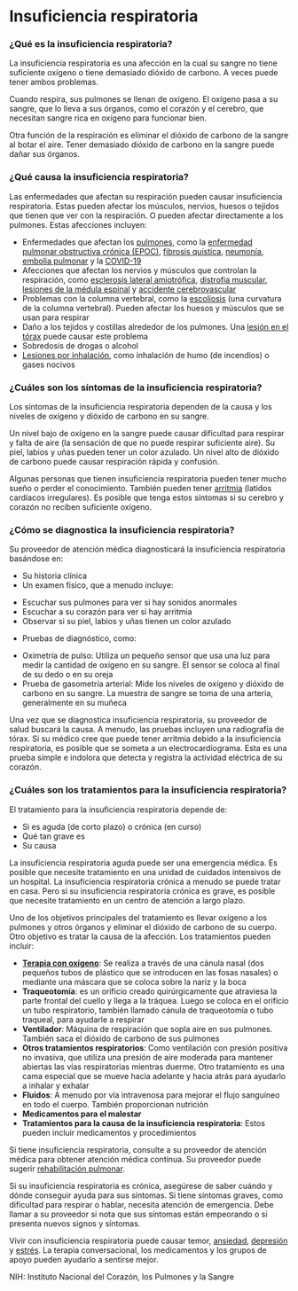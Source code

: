 Insuficiencia respiratoria
==========================


### ¿Qué es la insuficiencia respiratoria?


La insuficiencia respiratoria es una afección en la cual su sangre no tiene suficiente oxígeno o tiene demasiado dióxido de carbono. A veces puede tener ambos problemas.


Cuando respira, sus pulmones se llenan de oxígeno. El oxígeno pasa a su sangre, que lo lleva a sus órganos, como el corazón y el cerebro, que necesitan sangre rica en oxígeno para funcionar bien.


Otra función de la respiración es eliminar el dióxido de carbono de la sangre al botar el aire. Tener demasiado dióxido de carbono en la sangre puede dañar sus órganos.


### ¿Qué causa la insuficiencia respiratoria?


Las enfermedades que afectan su respiración pueden causar insuficiencia respiratoria. Estas pueden afectar los músculos, nervios, huesos o tejidos que tienen que ver con la respiración. O pueden afectar directamente a los pulmones. Estas afecciones incluyen:


* Enfermedades que afectan los [pulmones](https://medlineplus.gov/spanish/lungdiseases.html), como la [enfermedad pulmonar obstructiva crónica (EPOC)](copd.html), [fibrosis quística](https://medlineplus.gov/spanish/cysticfibrosis.html), [neumonía](https://medlineplus.gov/spanish/pneumonia.html), [embolia pulmonar](https://medlineplus.gov/spanish/pulmonaryembolism.html) y la [COVID-19](https://medlineplus.gov/spanish/covid19coronavirusdisease2019.html)
* Afecciones que afectan los nervios y músculos que controlan la respiración, como [esclerosis lateral amiotrófica](https://medlineplus.gov/spanish/amyotrophiclateralsclerosis.html), [distrofia muscular](https://medlineplus.gov/spanish/musculardystrophy.html), [lesiones de la médula espinal](https://medlineplus.gov/spanish/spinalcordinjuries.html) y [accidente cerebrovascular](https://medlineplus.gov/spanish/stroke.html)
* Problemas con la columna vertebral, como la [escoliosis](https://medlineplus.gov/spanish/scoliosis.html) (una curvatura de la columna vertebral). Pueden afectar los huesos y músculos que se usan para respirar
* Daño a los tejidos y costillas alrededor de los pulmones. Una [lesión en el tórax](https://medlineplus.gov/spanish/chestinjuriesanddisorders.html) puede causar este problema
* Sobredosis de drogas o alcohol
* [Lesiones por inhalación](https://medlineplus.gov/spanish/inhalationinjuries.html), como inhalación de humo (de incendios) o gases nocivos


### ¿Cuáles son los síntomas de la insuficiencia respiratoria?


Los síntomas de la insuficiencia respiratoria dependen de la causa y los niveles de oxígeno y dióxido de carbono en su sangre.


Un nivel bajo de oxígeno en la sangre puede causar dificultad para respirar y falta de aire (la sensación de que no puede respirar suficiente aire). Su piel, labios y uñas pueden tener un color azulado. Un nivel alto de dióxido de carbono puede causar respiración rápida y confusión.


Algunas personas que tienen insuficiencia respiratoria pueden tener mucho sueño o perder el conocimiento. También pueden tener [arritmia](https://medlineplus.gov/spanish/arrhythmia.html) (latidos cardíacos irregulares). Es posible que tenga estos síntomas si su cerebro y corazón no reciben suficiente oxígeno.


### ¿Cómo se diagnostica la insuficiencia respiratoria?


Su proveedor de atención médica diagnosticará la insuficiencia respiratoria basándose en:


* Su historia clínica
* Un examen físico, que a menudo incluye:
+ Escuchar sus pulmones para ver si hay sonidos anormales
+ Escuchar a su corazón para ver si hay arritmia
+ Observar si su piel, labios y uñas tienen un color azulado

* Pruebas de diagnóstico, como:
+ Oximetría de pulso: Utiliza un pequeño sensor que usa una luz para medir la cantidad de oxígeno en su sangre. El sensor se coloca al final de su dedo o en su oreja
+ Prueba de gasometría arterial: Mide los niveles de oxígeno y dióxido de carbono en su sangre. La muestra de sangre se toma de una arteria, generalmente en su muñeca


Una vez que se diagnostica insuficiencia respiratoria, su proveedor de salud buscará la causa. A menudo, las pruebas incluyen una radiografía de tórax. Si su médico cree que puede tener arritmia debido a la insuficiencia respiratoria, es posible que se someta a un electrocardiograma. Esta es una prueba simple e indolora que detecta y registra la actividad eléctrica de su corazón.


### ¿Cuáles son los tratamientos para la insuficiencia respiratoria?


El tratamiento para la insuficiencia respiratoria depende de:


* Si es aguda (de corto plazo) o crónica (en curso)
* Qué tan grave es
* Su causa


La insuficiencia respiratoria aguda puede ser una emergencia médica. Es posible que necesite tratamiento en una unidad de cuidados intensivos de un hospital. La insuficiencia respiratoria crónica a menudo se puede tratar en casa. Pero si su insuficiencia respiratoria crónica es grave, es posible que necesite tratamiento en un centro de atención a largo plazo.


Uno de los objetivos principales del tratamiento es llevar oxígeno a los pulmones y otros órganos y eliminar el dióxido de carbono de su cuerpo. Otro objetivo es tratar la causa de la afección. Los tratamientos pueden incluir:


* **[Terapia con oxígeno](https://medlineplus.gov/spanish/oxygentherapy.html)**: Se realiza a través de una cánula nasal (dos pequeños tubos de plástico que se introducen en las fosas nasales) o mediante una máscara que se coloca sobre la nariz y la boca
* **Traqueotomía**: es un orificio creado quirúrgicamente que atraviesa la parte frontal del cuello y llega a la tráquea. Luego se coloca en el orificio un tubo respiratorio, también llamado cánula de traqueotomía o tubo traqueal, para ayudarle a respirar
* **Ventilador**: Máquina de respiración que sopla aire en sus pulmones. También saca el dióxido de carbono de sus pulmones
* **Otros tratamientos respiratorios**: Como ventilación con presión positiva no invasiva, que utiliza una presión de aire moderada para mantener abiertas las vías respiratorias mientras duerme. Otro tratamiento es una cama especial que se mueve hacia adelante y hacia atrás para ayudarlo a inhalar y exhalar
* **Fluidos**: A menudo por vía intravenosa para mejorar el flujo sanguíneo en todo el cuerpo. También proporcionan nutrición
* **Medicamentos para el malestar**
* **Tratamientos para la causa de la insuficiencia respiratoria**: Estos pueden incluir medicamentos y procedimientos


Si tiene insuficiencia respiratoria, consulte a su proveedor de atención médica para obtener atención médica continua. Su proveedor puede sugerir [rehabilitación pulmonar](https://medlineplus.gov/spanish/pulmonaryrehabilitation.html).


Si su insuficiencia respiratoria es crónica, asegúrese de saber cuándo y dónde conseguir ayuda para sus síntomas. Si tiene síntomas graves, como dificultad para respirar o hablar, necesita atención de emergencia. Debe llamar a su proveedor si nota que sus síntomas están empeorando o si presenta nuevos signos y síntomas.


Vivir con insuficiencia respiratoria puede causar temor, [ansiedad](https://medlineplus.gov/spanish/anxiety.html), [depresión](https://medlineplus.gov/spanish/depression.html) y [estrés](https://medlineplus.gov/spanish/stress.html). La terapia conversacional, los medicamentos y los grupos de apoyo pueden ayudarlo a sentirse mejor.


NIH: Instituto Nacional del Corazón, los Pulmones y la Sangre 

